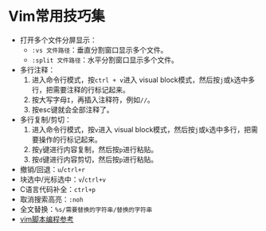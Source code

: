 # Vim常用技巧集

- 打开多个文件分屏显示：
  - `:vs 文件路径`：垂直分割窗口显示多个文件。
  - `:split 文件路径`：水平分割窗口显示多个文件。
- 多行注释：
  1. 进入命令行模式，按`ctrl + v`进入 visual block模式，然后按`j`或`k`选中多行，把需要注释的行标记起来。
  2. 按大写字母`I`，再插入注释符，例如`//`。
  3. 按esc键就会全部注释了。
- 多行复制/剪切：
  1. 进入命令行模式，按`v`进入 visual block模式，然后按`j`或`k`选中多行，把需要操作的行标记起来。
  2. 按`y`键进行内容复制，然后按`p`进行粘贴。
  3. 按`d`键进行内容剪切，然后按`p`进行粘贴。
- 撤销/回退：`u`/`ctrl+r`
- 块选中/光标选中：`v`/`ctrl+v`
- C语言代码补全：`ctrl+p`
- 取消搜索高亮：`:noh`
- 全文替换：`%s/需要替换的字符串/替换的字符串`
- [vim脚本编程参考](http://learnvimscriptthehardway.onefloweroneworld.com/)

